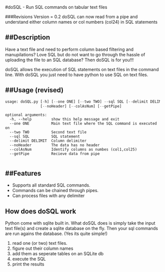 #doSQL  - Run SQL commands on tabular text files

###Revisions
Version = 0.2
doSQL can now read from a pipe and understand either column names or col numbers (col24) in SQL statements

##Description
---

Have a text file and need to perform column based filtering and manupilations? Love SQL but do not want to go through the hassle of uploading the file to an SQL database? Then doSQL is for you!!!

doSQL allows the execution of SQL statements on text files in the command
line. With doSQL you just need to have python to use SQL on text files.

##Usage (revised)
---
~~~python
usage: doSQL.py [-h] [--one ONE] [--two TWO] --sql SQL [--delimit DELIMIT]
                [--noHeader] [--colAsNum] [--getPipe]
~~~


~~~
optional arguments:
  -h, --help         show this help message and exit
  --one ONE          Main text file where the SQL command is executed on
  --two TWO          Second text file
  --sql SQL          SQL statement
  --delimit DELIMIT  Column delimiter
  --noHeader         The data has no header
  --colAsNum         Identify columns as numbes (col1,col25)
  --getPipe          Recieve data from pipe
 
~~~





##Features
---
* Supports all standard SQL commands.
* Commands can be chained through pipes.
* Can process files with any delimiter


How does doSQL work
---

Python come with sqlite built in. What doSQL does is simply take the input text file(s) and create a sqlite database on the fly. Then your sql commands are run agains the database. (Yes its quite simple!)



1. read  one (or two) text files.
2. figure out their column names
3. add them as seperate tables on an SQLite db
4. execute the SQL
5. print the results


